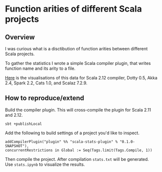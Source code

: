 # Function arities of different Scala projects

## Overview

I was curious what is a disctibution of function arities between different Scala projects.

To gather the statistics I wrote a simple Scala compiler plugin, that writes function name and its arity to a file.

[Here](stats.ipynb) is the visualisations of this data for Scala 2.12 compiler, Dotty 0.5, Akka 2.4, Spark 2.2, Cats 1.0, and Scalaz 7.2.9.

## How to reproduce/extend

Build the compiler plugin. This will cross-compile the plugin for Scala 2.11 and 2.12.

    sbt +publishLocal

Add the following to build settings of a project you'd like to inspect.

    addCompilerPlugin("plugin" %% "scala-stats-plugin" % "0.1.0-SNAPSHOT"),
    concurrentRestrictions in Global := Seq(Tags.limit(Tags.Compile, 1))

Then compile the project. After compilation `stats.txt` will be generated.
Use `stats.ipynb` to visualize the results.